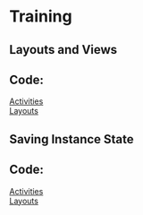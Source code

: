 # Training
## Layouts and Views
## Code:
[Activities](LayoutAndViews/app/src/main/java/ca/judacribz/layoutandviews/)<br />
[Layouts](LayoutAndViews/app/src/main/res/layout/)<br />

## Saving Instance State
## Code:
[Activities](SavingInstanceState/app/src/main/java/ca/judacribz/savinginstancestate/)<br />
[Layouts](SavingInstanceState/app/src/main/res/layout/)
